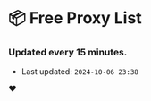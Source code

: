 # :package: Free Proxy List
### Updated every 15 minutes.

- Last updated: `2024-10-06 23:38`

:heart:
